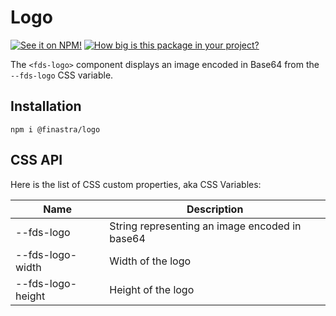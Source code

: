 # Logo

[![See it on NPM!](https://img.shields.io/npm/v/@finastra/logo?style=for-the-badge)](https://www.npmjs.com/package/@finastra/logo)
[![How big is this package in your project?](https://img.shields.io/bundlephobia/minzip/@finastra/logo?style=for-the-badge)](https://bundlephobia.com/result?p=@finastra/logo)

The `<fds-logo>` component displays an image encoded in Base64 from the `--fds-logo` CSS variable.

## Installation

```
npm i @finastra/logo
```

## CSS API

Here is the list of CSS custom properties, aka CSS Variables:

| Name              | Description                                    |
| ----------------- | ---------------------------------------------- |
| --fds-logo        | String representing an image encoded in base64 |
| --fds-logo-width  | Width of the logo                              |
| --fds-logo-height | Height of the logo                             |

<br/>
